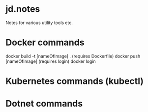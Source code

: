 # jd.notes
Notes for various utility tools etc.


# Docker commands
docker build -t [nameOfImage] . (requires Dockerfile)
docker push [nameOfImage] (requires login)
docker login

# Kubernetes commands (kubectl)



# Dotnet commands
